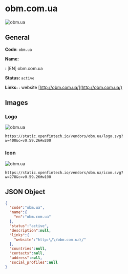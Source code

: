 
# obm.com.ua 
![obm.ua](https://static.openfintech.io/vendors/obm.ua/logo.svg?w=400&c=v0.59.26#w200)  

## General 
 
**Code:** `obm.ua` 
 
**Name:** 
 
:	[EN] obm.com.ua 
 
**Status:** `active` 
 
**Links:** 
: website [http://obm.com.ua/](http://obm.com.ua/) 
 

## Images 

### Logo 
 
![obm.ua](https://static.openfintech.io/vendors/obm.ua/logo.svg?w=400&c=v0.59.26#w200)  

```
https://static.openfintech.io/vendors/obm.ua/logo.svg?w=400&c=v0.59.26#w200
```  

### Icon 
 
![obm.ua](https://static.openfintech.io/vendors/obm.ua/icon.svg?w=278&c=v0.59.26#w100)  

```
https://static.openfintech.io/vendors/obm.ua/icon.svg?w=278&c=v0.59.26#w100
```  

## JSON Object 

```json
{
  "code":"obm.ua",
  "name":{
    "en":"obm.com.ua"
  },
  "status":"active",
  "description":null,
  "links":{
    "website":"http:\/\/obm.com.ua\/"
  },
  "countries":null,
  "contacts":null,
  "address":null,
  "social_profiles":null
}
```  
